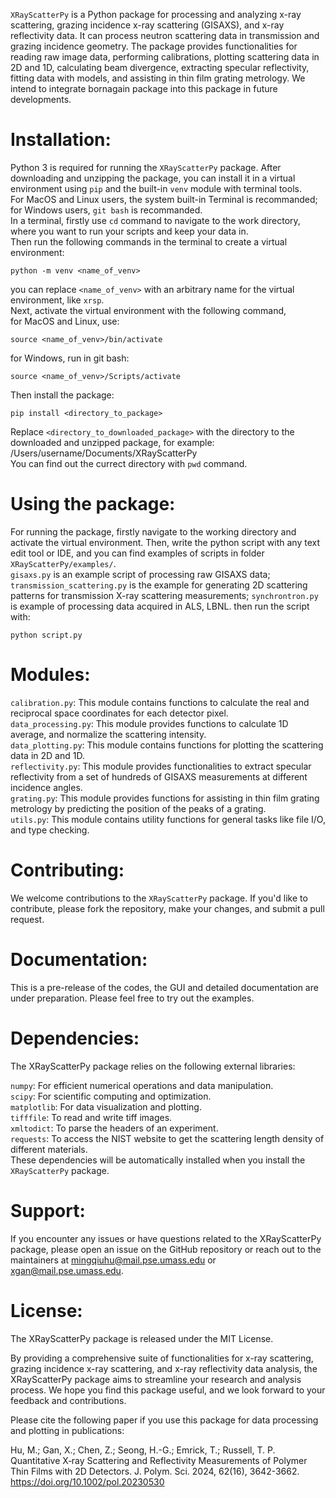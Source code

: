 `XRayScatterPy` is a Python package for processing and analyzing x-ray scattering, grazing incidence x-ray scattering (GISAXS), and x-ray reflectivity data. It can process neutron scattering data in transmission and grazing incidence geometry. The package provides functionalities for reading raw image data, performing calibrations, plotting scattering data in 2D and 1D, calculating beam divergence, extracting specular reflectivity, fitting data with models, and assisting in thin film grating metrology. We intend to integrate bornagain package into this package in future developments. 
  
# Installation:
Python 3 is required for running the `XRayScatterPy` package. After downloading and unzipping the package, you can install it in a virtual environment using `pip` and the built-in `venv` module with terminal tools.  
For MacOS and Linux users, the system built-in Terminal is recommanded; for Windows users, `git bash` is recommanded.  
In a terminal, firstly use `cd` command to navigate to the work directory, where you want to run your scripts and keep your data in.  
Then run the following commands in the terminal to create a virtual environment:
```
python -m venv <name_of_venv>
```
you can replace `<name_of_venv>` with an arbitrary name for the virtual environment, like `xrsp`.  
Next, activate the virtual environment with the following command,  
for MacOS and Linux, use:
```
source <name_of_venv>/bin/activate
```
for Windows, run in git bash:
```
source <name_of_venv>/Scripts/activate
```
Then install the package:
```
pip install <directory_to_package>
```
Replace `<directory_to_downloaded_package>` with the directory to the downloaded and unzipped package, for example: 
/Users/username/Documents/XRayScatterPy  
You can find out the currect directory with `pwd` command.

# Using the package:
For running the package, firstly navigate to the working directory and activate the virtual environment.
Then, write the python script with any text edit tool or IDE, and you can find examples of scripts in folder `XRayScatterPy/examples/`.  
`gisaxs.py` is an example script of processing raw GISAXS data; `transmission_scattering.py` is the example for generating 2D scattering patterns for transmission X-ray scattering measurements;  `synchrontron.py` is example of processing data acquired in ALS, LBNL.
then run the script with:
```
python script.py
```

# Modules:  
`calibration.py`: This module contains functions to calculate the real and reciprocal space coordinates for each detector pixel.  
`data_processing.py`: This module provides functions to calculate 1D average, and normalize the scattering intensity.  
`data_plotting.py`: This module contains functions for plotting the scattering data in 2D and 1D.  
`reflectivity.py`: This module provides functionalities to extract specular reflectivity from a set of hundreds of GISAXS measurements at different incidence angles.  
`grating.py`: This module provides functions for assisting in thin film grating metrology by predicting the position of the peaks of a grating.  
`utils.py`: This module contains utility functions for general tasks like file I/O, and type checking.  

# Contributing:  
We welcome contributions to the `XRayScatterPy` package. If you'd like to contribute, please fork the repository, make your changes, and submit a pull request.  
  
# Documentation:  
This is a pre-release of the codes, the GUI and detailed documentation are under preparation. Please feel free to try out the examples.

# Dependencies:  
The XRayScatterPy package relies on the following external libraries:  
  
`numpy`: For efficient numerical operations and data manipulation.  
`scipy`: For scientific computing and optimization.  
`matplotlib`: For data visualization and plotting.  
`tifffile`: To read and write tiff images.  
`xmltodict`: To parse the headers of an experiment.  
`requests`: To access the NIST website to get the scattering length density of different materials.  
These dependencies will be automatically installed when you install the `XRayScatterPy` package.  
  
# Support:  
If you encounter any issues or have questions related to the XRayScatterPy package, please open an issue on the GitHub repository or reach out to the maintainers at mingqiuhu@mail.pse.umass.edu or xgan@mail.pse.umass.edu.  
  
# License:  
The XRayScatterPy package is released under the MIT License.  

By providing a comprehensive suite of functionalities for x-ray scattering, grazing incidence x-ray scattering, and x-ray reflectivity data analysis, the XRayScatterPy package aims to streamline your research and analysis process. We hope you find this package useful, and we look forward to your feedback and contributions.

Please cite the following paper if you use this package for data processing and plotting in publications:

Hu, M.; Gan, X.; Chen, Z.; Seong, H.-G.; Emrick, T.; Russell, T. P. Quantitative X‐ray Scattering and Reflectivity Measurements of Polymer Thin Films with 2D Detectors. J. Polym. Sci. 2024, 62(16), 3642-3662.  
https://doi.org/10.1002/pol.20230530
